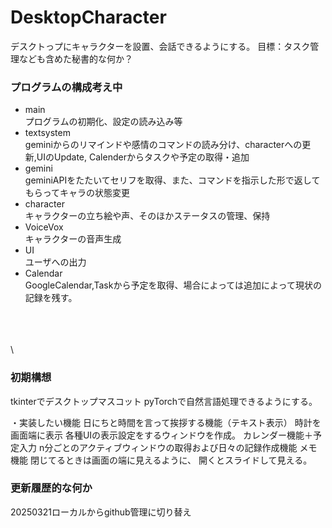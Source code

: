 # DesktopCharacter
デスクトっプにキャラクターを設置、会話できるようにする。
目標：タスク管理なども含めた秘書的な何か？

### プログラムの構成考え中
- main  
プログラムの初期化、設定の読み込み等
- textsystem  
geminiからのリマインドや感情のコマンドの読み分け、characterへの更新,UIのUpdate, Calenderからタスクや予定の取得・追加
- gemini  
geminiAPIをたたいてセリフを取得、また、コマンドを指示した形で返してもらってキャラの状態変更
- character  
キャラクターの立ち絵や声、そのほかステータスの管理、保持
- VoiceVox  
キャラクターの音声生成
- UI  
ユーザへの出力
- Calendar  
GoogleCalendar,Taskから予定を取得、場合によっては追加によって現状の記録を残す。




\
\
\
\






### 初期構想
tkinterでデスクトップマスコット
    pyTorchで自然言語処理できるようにする。

・実装したい機能
日にちと時間を言って挨拶する機能（テキスト表示）
時計を画面端に表示
各種UIの表示設定をするウィンドウを作成。
カレンダー機能＋予定入力
n分ごとのアクティブウィンドウの取得および日々の記録作成機能
メモ機能	閉じてるときは画面の端に見えるように、
		開くとスライドして見える。



### 更新履歴的な何か







20250321ローカルからgithub管理に切り替え
